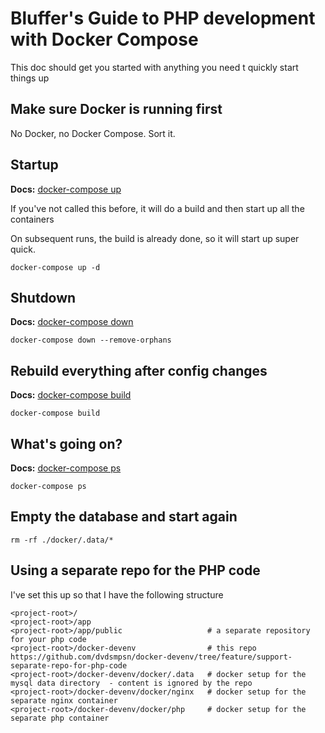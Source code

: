 # Bluffer's Guide to PHP development with Docker Compose

This doc should get you started with anything you need t quickly start things up

## Make sure Docker is running first

No Docker, no Docker Compose. Sort it.

## Startup

**Docs:** [docker-compose up](https://docs.docker.com/compose/reference/up/)

If you've not called this before, it will do a build and then start up all the containers

On subsequent runs, the build is already done, so it will start up super quick.


	docker-compose up -d

## Shutdown

**Docs:** [docker-compose down](https://docs.docker.com/compose/reference/down/)

	docker-compose down --remove-orphans

## Rebuild everything after config changes

**Docs:** [docker-compose build](https://docs.docker.com/compose/reference/build/)

	docker-compose build


## What's going on?

**Docs:** [docker-compose ps](https://docs.docker.com/compose/reference/ps/)

	docker-compose ps

## Empty the database and start again

	rm -rf ./docker/.data/*


## Using a separate repo for the PHP code

I've set this up so that I have the following structure

	<project-root>/
	<project-root>/app
	<project-root>/app/public                   # a separate repository for your php code
	<project-root>/docker-devenv                # this repo https://github.com/dvdsmpsn/docker-devenv/tree/feature/support-separate-repo-for-php-code
	<project-root>/docker-devenv/docker/.data   # docker setup for the mysql data directory  - content is ignored by the repo
	<project-root>/docker-devenv/docker/nginx   # docker setup for the separate nginx container
	<project-root>/docker-devenv/docker/php     # docker setup for the separate php container

